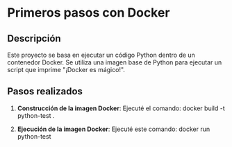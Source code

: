 # Primeros pasos con Docker

## Descripción
Este proyecto se basa en ejecutar un código Python dentro de un contenedor Docker. Se utiliza una imagen base de Python para ejecutar un script que imprime "¡Docker es mágico!".


## Pasos realizados
1. **Construcción de la imagen Docker**:
   Ejecuté el comando:
   docker build -t python-test .

2. **Ejecución de la imagen Docker**:
   Ejecuté este comando:
   docker run python-test



